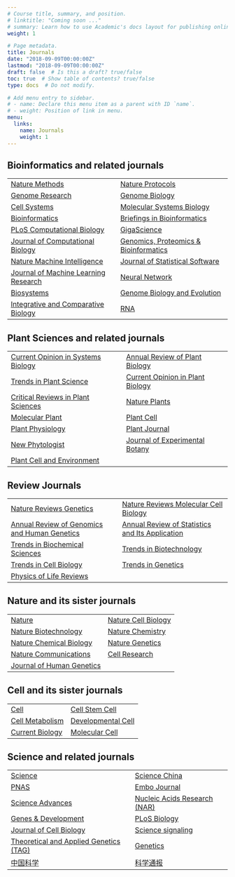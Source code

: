 ```yaml
---
# Course title, summary, and position.
# linktitle: "Coming soon ..."
# summary: Learn how to use Academic's docs layout for publishing online courses, software documentation, and tutorials.
weight: 1

# Page metadata.
title: Journals
date: "2018-09-09T00:00:00Z"
lastmod: "2018-09-09T00:00:00Z"
draft: false  # Is this a draft? true/false
toc: true  # Show table of contents? true/false
type: docs  # Do not modify.

# Add menu entry to sidebar.
# - name: Declare this menu item as a parent with ID `name`.
# - weight: Position of link in menu.
menu:
  links:
    name: Journals
    weight: 1
---
```


## **Bioinformatics and related journals**
|                                                                                                                          |                                                                                                                  |
|:------------------------------------------------------------------------------------------------------------------------ |:---------------------------------------------------------------------------------------------------------------- |
| [Nature Methods](http://www.nature.com/nmeth/)                                                                           | [Nature Protocols](http://www.nature.com/nprot/)                                                                 |
| [Genome Research](http://genome.cshlp.org)                                                                               | [Genome Biology](http://genomebiology.biomedcentral.com)                                                         |
| [Cell Systems](http://www.cell.com/cell-systems/home)                                                                    | [Molecular Systems Biology](http://msb.embopress.org/)                                                           |
| [Bioinformatics](http://academic.oup.com/bioinformatics)                                                                 | [Briefings in Bioinformatics](http://academic.oup.com/bib)                                                       |
| [PLoS Computational Biology](http://journals.plos.org/ploscompbiol/volume)                                               | [GigaScience](http://academic.oup.com/gigascience)                                                               |
| [Journal of Computational Biology](http://home.liebertpub.com/publications/journal-of-computational-biology/31/overview) | [Genomics, Proteomics & Bioinformatics](http://www.journals.elsevier.com/genomics-proteomics-and-bioinformatics) |
| [Nature Machine Intelligence](http://www.nature.com/natmachintell/)                                                      | [Journal of Statistical Software](http://www.jstatsoft.org/index)                                                |
| [Journal of Machine Learning Research](http://www.jmlr.org/papers/)                                                      | [Neural Network](http://www.journals.elsevier.com/neural-networks)                                               |
| [Biosystems](http://www.journals.elsevier.com/biosystems)                                                                | [Genome Biology and Evolution](http://academic.oup.com/gbe)                                                      |
| [Integrative and Comparative Biology](http://academic.oup.com/icb)                                                       | [RNA](http://rnajournal.cshlp.org/)                                                                              |


## **Plant Sciences and related journals**
|                                                                                                           |                                                                                                       |
|:--------------------------------------------------------------------------------------------------------- |:----------------------------------------------------------------------------------------------------- |
| [Current Opinion in Systems Biology](http://www.journals.elsevier.com/current-opinion-in-systems-biology) | [Annual Review of Plant Biology](http://www.annualreviews.org)                                        |
| [Trends in Plant Science](http://www.cell.com/trends/plant-science/home)                                  | [Current Opinion in Plant Biology](http://www.journals.elsevier.com/current-opinion-in-plant-biology) |
| [Critical Reviews in Plant Sciences](http://www.tandfonline.com/loi/bpts20)                               | [Nature Plants](http://www.nature.com/nplants/)                                                       |
| [Molecular Plant](http://www.cell.com/molecular-plant/home)                                               | [Plant Cell](http://www.plantcell.org/)                                                               |
| [Plant Physiology](http://www.plantphysiol.org/)                                                          | [Plant Journal](http://onlinelibrary.wiley.com/journal/1365313x)                                      |
| [New Phytologist](http://nph.onlinelibrary.wiley.com/journal/14698137)                                    | [Journal of Experimental Botany](http://academic.oup.com/jxb)                                         |
| [Plant Cell and Environment](http://onlinelibrary.wiley.com/journal/13653040)                             |                                                                                                       |

## **Review Journals**
|                                                                                                                                     |                                                                                                                                             |
|:----------------------------------------------------------------------------------------------------------------------------------- |:------------------------------------------------------------------------------------------------------------------------------------------- |
| [Nature Reviews Genetics](http://www.nature.com/nrg/)                                                                               | [Nature Reviews Molecular Cell Biology](http://www.nature.com/nrm/)                                                                         |
| [Annual Review of Genomics and Human Genetics](http://www.annualreviews.org/action/captchaChallenge?redirectUri=%2Fjournal%2Fgenom) | [Annual Review of Statistics and Its Application](http://www.annualreviews.org/action/captchaChallenge?redirectUri=%2Fjournal%2Fstatistics) |
| [Trends in Biochemical Sciences](http://www.cell.com/trends/biochemical-sciences/home)                                              | [Trends in Biotechnology](http://www.cell.com/trends/biotechnology/home)                                                                    |
| [Trends in Cell Biology](http://www.cell.com/trends/cell-biology/home)                                                              | [Trends in Genetics](http://www.cell.com/trends/genetics/home)                                                                              |
| [Physics of Life Reviews](http://www.journals.elsevier.com/physics-of-life-reviews)                                                 |                                                                                                                                             |

## **Nature and its sister journals**
|                                                            |                                                   |
|:---------------------------------------------------------- |:------------------------------------------------- |
| [Nature](http://www.nature.com)                            | [Nature Cell Biology](http://www.nature.com/ncb/) |
| [Nature Biotechnology](http://www.nature.com/nbt/)         | [Nature Chemistry](http://www.nature.com/nchem/)  |
| [Nature Chemical Biology](http://www.nature.com/nchembio/) | [Nature Genetics](http://www.nature.com/ng/)      |
| [Nature Communications](http://www.nature.com/ncomms/)     | [Cell Research](http://www.nature.com/cr/)        |
| [Journal of Human Genetics](http://www.nature.com/jhg/)    |                                                   |

## **Cell and its sister journals**
|                                                             |                                                                   |
|:----------------------------------------------------------- |:----------------------------------------------------------------- |
| [Cell](http://www.cell.com)                                 | [Cell Stem Cell](http://www.cell.com/cell-stem-cell/home)         |
| [Cell Metabolism](http://www.cell.com/cell-metabolism/home) | [Developmental Cell](http://www.cell.com/developmental-cell/home) |
| [Current Biology](http://www.cell.com/current-biology/home) | [Molecular Cell](http://www.cell.com/molecular-cell/home)         |

## **Science and related journals**
|                                                                                 |                                                                                   |
|:------------------------------------------------------------------------------- |:--------------------------------------------------------------------------------- |
| [Science](http://www.sciencemag.org/)                                           | [Science China](http://www.scichina.com/)                                         |
| [PNAS](http://www.pnas.org/)                                                    | [Embo Journal](http://emboj.embopress.org/)                                       |
| [Science Advances](http://advances.sciencemag.org/)                             | [Nucleic Acids Research (NAR)](http://academic.oup.com/nar)                       |
| [Genes & Development](http://genesdev.cshlp.org/)                               | [PLoS Biology](http://journals.plos.org/plosbiology/)                             |
| [Journal of Cell Biology](http://jcb.rupress.org/)                              | [Science signaling](http://stke.sciencemag.org/)                                  |
| [Theoretical and Applied Genetics (TAG)](https://link.springer.com/journal/122) | [Genetics](http://www.genetics.org/)                                              |
| [中国科学](http://www.scichina.com/)                                            | [科学通报](http://engine.scichina.com/publisher/scp/journal/CSB/25/1?slug=Browse) |
